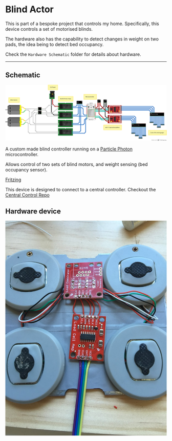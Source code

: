 Blind Actor
===================

This is part of a bespoke project that controls my home. Specifically, this device controls a set of motorised blinds. 

The hardware also has the capability to detect changes in weight on two pads, the idea being to detect bed occupancy.

Check the `Hardware Schematic` folder for details about hardware.
   

----------


Schematic
-------------


![Schematic](https://raw.githubusercontent.com/dermotos/blind-actor/master/hardware%20schematic/schematic.png)

A custom made blind controller running on a [Particle Photon](https://particle.io) microcontroller.

Allows control of two sets of blind motors, and weight sensing (bed occupancy sensor).

[Fritzing](http://github.com/dermotos/blind-actor/hardware%20schematic/schematic.fzz)

This device is designed to connect to a central controller. Checkout the [Central Control Repo](http://github.com/dermotos/central)


Hardware device
-------------

![Weight sensing pad](https://raw.githubusercontent.com/dermotos/blind-actor/master/img/weight-sensing-pad.jpg)


